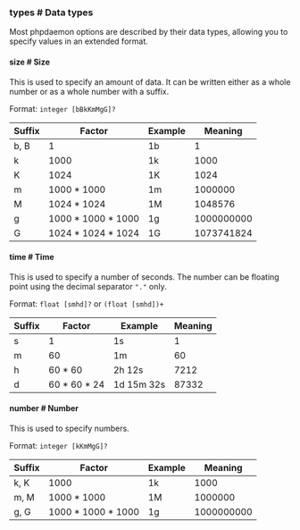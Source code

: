### types # Data types

Most phpdaemon options are described by their data types, allowing you to specify values in an extended format.

#### size # Size
This is used to specify an amount of data. It can be written either as a whole number or as a whole number with a suffix.

Format: `integer [bBkKmMgG]?`

| Suffix | Factor | Example | Meaning |
|--|--|--|--|
| b, B | 1 | 1b | 1 |
| k | 1000 | 1k | 1000 |
| K | 1024 | 1K | 1024 |
| m | 1000 * 1000 | 1m | 1000000 |
| M | 1024 * 1024 | 1M | 1048576 |
| g | 1000 \* 1000 * 1000 | 1g | 1000000000 |
| G | 1024 \* 1024 * 1024 | 1G | 1073741824 |

#### time # Time
This is used to specify a number of seconds. The number can be floating point using the decimal separator `"."` only.

Format: `float [smhd]?` or `(float [smhd])+`

| Suffix | Factor | Example | Meaning |
|--|--|--|--|
| s | 1 | 1s | 1 |
| m | 60 | 1m | 60 |
| h | 60 * 60 | 2h 12s | 7212 |
| d | 60 \* 60 * 24 | 1d 15m 32s | 87332 |

#### number # Number
This is used to specify numbers.

Format: `integer [kKmMgG]?`

| Suffix | Factor | Example | Meaning |
|--|--|--|--|
| k, K | 1000 | 1k | 1000 |
| m, M | 1000 * 1000 | 1M | 1000000 |
| g, G | 1000 \* 1000 * 1000 | 1g | 1000000000 |
